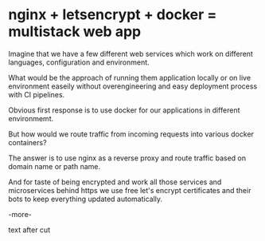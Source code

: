 # nginx + letsencrypt + docker = multistack web app

Imagine that we have a few different web services which work on different
languages, configuration and environment.

What would be the approach of running them application locally or on live
environment easeily without overengineering and easy deployment process with CI
pipelines.

Obvious first response is to use docker for our applications in different
environmemt.

But how would we route traffic from incoming requests into various docker
containers?

The answer is to use nginx as a reverse proxy and route traffic based on domain
name or path name.

And for taste of being encrypted and work all those services and microservices
behind https we use free let's encrypt certificates and their bots to keep
everything updated automatically.

-more-

text after cut
